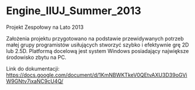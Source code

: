 Engine_IIUJ_Summer_2013
=======================

Projekt Zespołowy na Lato 2013

Założenia projektu przygotowano na podstawie przewidywanych potrzeb małej grupy programistów usiłujących stworzyć szybko i efektywnie grę 2D lub 2.5D. Platformą docelową jest system Windows posiadający największe środowisko zbytu na PC. 

Link do dokumentacji:
https://docs.google.com/document/d/1KmNBWKTkeV0QEtvAXU3D39oGViW9GNtv7ixaNC9cU4Q/
